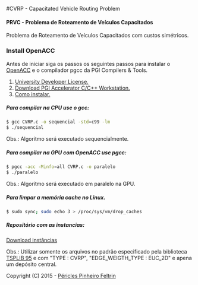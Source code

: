#CVRP - Capacitated Vehicle Routing Problem
#### PRVC - Problema de Roteamento de Veículos Capacitados
Problema de Roteamento de Veículos Capacitados com custos simétricos. 

### Install OpenACC
Antes de iniciar siga os passos os seguintes passos para instalar o [OpenACC](http://www.openacc.org/) e o compilador pgcc da PGI Compilers & Tools.

1. [University Developer License.](http://www.nvidia.com/object/openacc-toolkit.html)
2. [Download PGI Accelerator C/C++ Workstation.](http://www.pgroup.com/)
3. [Como instalar.](https://www.pgroup.com/doc/pgiinstall.pdf)


##### Para compilar na CPU use o gcc:
```sh
$ gcc CVRP.c -o sequencial -std=c99 -lm
$ ./sequencial
```
Obs.: Algoritmo será executado sequencialmente.

##### Para compilar na GPU com OpenACC use pgcc:
```sh
$ pgcc -acc -Minfo=all CVRP.c -o paralelo
$ ./paralelo
```
Obs.: Algoritmo será executado em paralelo na GPU.

##### Para limpar a memória cache no Linux.
```sh
$ sudo sync; sudo echo 3 > /proc/sys/vm/drop_caches
```


##### Repositório com as instancias:
[Download instâncias](http://vrp.atd-lab.inf.puc-rio.br/index.php/en/)

Obs.: Utilizar somente os arquivos no padrão especificado pela biblioteca [TSPLIB 95](http://vrp.atd-lab.inf.puc-rio.br/attachments/article/6/TSPLIB%2095.pdf) e com "TYPE : CVRP", "EDGE_WEIGTH_TYPE : EUC_2D" e apena um depósito central.


Copyright (C) 2015 - [Péricles Pinheiro Feltrin](http://periclesfeltrin.com.br/)